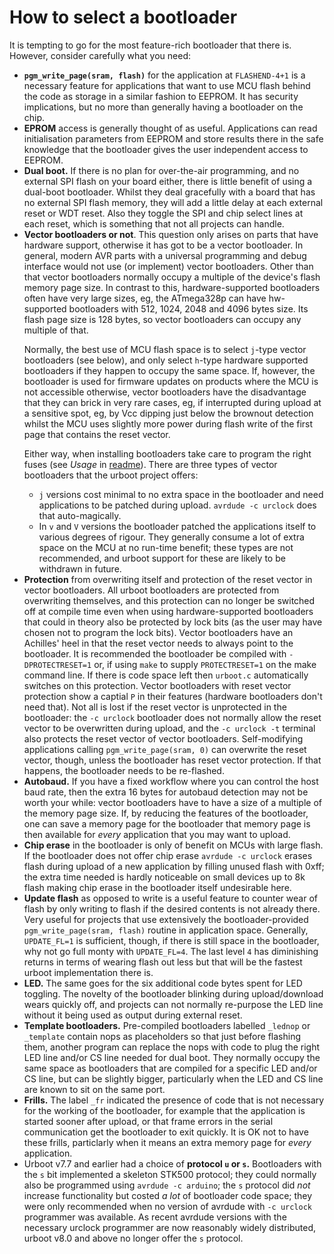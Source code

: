 # How to select a bootloader

It is tempting to go for the most feature-rich bootloader that
there is. However, consider carefully what you need:
 - **`pgm_write_page(sram, flash)`** for the application at `FLASHEND-4+1` is a necessary feature
   for applications that want to use MCU flash behind the code as storage in a similar fashion to
   EEPROM. It has security implications, but no more than generally having a bootloader on the
   chip.
 - **EPROM** access is generally thought of as useful. Applications can read initialisation
   parameters from EEPROM and store results there in the safe knowledge that the bootloader gives
   the user independent access to EEPROM.
 - **Dual boot.** If there is no plan for over-the-air programming, and no external SPI flash on
   your board either, there is little benefit of using a dual-boot bootloader. Whilst they deal
   gracefully with a board that has no external SPI flash memory, they will add a little delay at
   each external reset or WDT reset. Also they toggle the SPI and chip select lines at each reset,
   which is something that not all projects can handle.
 - **Vector bootloaders or not**. This question only arises on parts that have hardware support,
   otherwise it has got to be a vector bootloader. In general, modern AVR parts with a universal
   programming and debug interface would not use (or implement) vector bootloaders. Other than that
   vector bootloaders normally occupy a multiple of the device's flash memory page size. In
   contrast to this, hardware-supported bootloaders often have very large sizes, eg, the ATmega328p
   can have hw-supported bootloaders with 512, 1024, 2048 and 4096 bytes size. Its flash page size
   is 128 bytes, so vector bootloaders can occupy any multiple of that.<p>Normally, the best use of
   MCU flash space is to select `j`-type vector bootloaders (see below), and only select `h`-type
   hardware supported bootloaders if they happen to occupy the same space. If, however, the
   bootloader is used for firmware updates on products where the MCU is not accessible otherwise,
   vector bootloaders have the disadvantage that they can brick in very rare cases, eg, if
   interrupted during upload at a sensitive spot, eg, by Vcc dipping just below the brownout
   detection whilst the MCU uses slightly more power during flash write of the first page that
   contains the reset vector.<p> Either way, when installing bootloaders take care to program the
   right fuses (see *Usage* in
   [readme](https://github.com/stefanrueger/urboot/blob/main/README.md)). There are three types of
   vector bootloaders that the urboot project offers:
    + `j` versions cost minimal to no extra space in the bootloader and need applications to be
      patched during upload. `avrdude -c urclock` does that auto-magically.
    + In `v` and `V` versions the bootloader patched the applications itself to various degrees of
      rigour. They generally consume a lot of extra space on the MCU at no run-time benefit; these
      types are not recommended, and urboot support for these are likely to be withdrawn in future.
 - **Protection** from overwriting itself and protection of the reset vector in vector bootloaders.
   All urboot bootloaders are protected from overwriting themselves, and this protection can no
   longer be switched off at compile time even when using hardware-supported bootloaders that could
   in theory also be protected by lock bits (as the user may have chosen not to program the lock
   bits). Vector bootloaders have an Achilles' heel in that the reset vector needs to always point
   to the bootloader. It is recommended the bootloader be compiled with `-DPROTECTRESET=1` or, if
   using `make` to supply `PROTECTRESET=1` on the make command line. If there is code space left
   then `urboot.c` automatically switches on this protection. Vector bootloaders with reset vector
   protection show a captial `P` in their features (hardware bootloaders don't need that). Not all
   is lost if the reset vector is unprotected in the bootloader: the `-c urclock` bootloader does
   not normally allow the reset vector to be overwritten during upload, and the `-c urclock -t`
   terminal also protects the reset vector of vector bootloaders. Self-modifying applications
   calling `pgm_write_page(sram, 0)` can overwrite the reset vector, though, unless the bootloader
   has reset vector protection. If that happens, the bootloader needs to be re-flashed.
 - **Autobaud.** If you have a fixed workflow where you can control the host baud rate, then the
   extra 16 bytes for autobaud detection may not be worth your while: vector bootloaders have to
   have a size of a multiple of the memory page size. If, by reducing the features of the
   bootloader, one can save a memory page for the bootloader that memory page is then available for
   *every* application that you may want to upload.
 - **Chip erase** in the bootloader is only of benefit on MCUs with large flash. If the bootloader
   does not offer chip erase `avrdude -c urclock` erases flash during upload of a new application
   by filling unused flash with 0xff; the extra time needed is hardly noticeable on small devices up
   to 8k flash making chip erase in the bootloader itself undesirable here.
 - **Update flash** as opposed to write is a useful feature to counter wear of flash by only
   writing to flash if the desired contents is not already there. Very useful for projects that use
   extensively the bootloader-provided `pgm_write_page(sram, flash)` routine in application space.
   Generally, `UPDATE_FL=1` is sufficient, though, if there is still space in the bootloader, why
   not go full monty with `UPDATE_FL=4`. The last level `4` has diminishing returns in terms of
   wearing flash out less but that will be the fastest urboot implementation there is.
 - **LED.** The same goes for the six additional code bytes spent for LED toggling. The novelty of
   the bootloader blinking during upload/download wears quickly off, and projects can not normally
   re-purpose the LED line without it being used as output during external reset.
 - **Template bootloaders.** Pre-compiled bootloaders labelled `_lednop` or `_template` contain nops
   as placeholders so that just before flashing them, another program can replace the nops with
   code to plug the right LED line and/or CS line needed for dual boot. They normally occupy the
   same space as bootloaders that are compiled for a specific LED and/or CS line, but can be
   slightly bigger, particularly when the LED and CS line are known to sit on the same port.
 - **Frills.** The label `_fr` indicated the presence of code that is not necessary for the working
   of the bootloader, for example that the application is started sooner after upload, or that frame
   errors in the serial communication get the bootloader to exit quickly. It is OK not to have these
   frills, particlarly when it means an extra memory page for *every* application.
 - Urboot v7.7 and earlier had a choice of **protocol `u` or `s`.** Bootloaders with the `s` bit
   implemented a skeleton STK500 protocol; they could normally also be programmed using `avrdude
   -c arduino`; the `s` protocol did *not* increase functionality but costed *a lot* of bootloader
   code space; they were only recommended when no version of avrdude with `-c urclock` programmer
   was available. As recent avrdude versions with the necessary urclock programmer are now
   reasonably widely distributed, urboot v8.0 and above no longer offer the `s` protocol.
